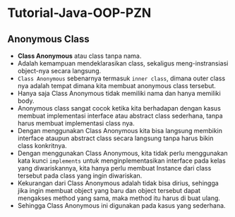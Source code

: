 # Tutorial-Java-OOP-PZN
## Anonymous Class
* **Class Anonymous** atau class tanpa nama.
* Adalah kemampuan mendeklarasikan class, sekaligus meng-instransiasi object-nya secara langsung.
* `Class Anonymous` sebenarnya termasuk `inner class`, dimana outer class nya adalah tempat dimana kita membuat anonymous class tersebut.
* Hanya saja Class Anonymous tidak memiliki nama dan hanya memiliki body.
* Anonymous class sangat cocok ketika kita berhadapan dengan kasus membuat implementasi interface atau abstract class sederhana, tanpa harus membuat implementasi class nya.
* Dengan menggunakan Class Anonymous kita bisa langsung membikin interface ataupun abstract class secara langsung tanpa harus bikin class konkritnya.
* Dengan menggunakan Class Anonymous, kita tidak perlu menggunakan kata kunci `implements` untuk menginplementasikan interface pada kelas yang diwariskannya, kita hanya perlu membuat Instance dari class tersebut pada class yang ingin diwariskan.
* Kekurangan dari Class Anonymous adalah tidak bisa dirius, sehingga jika ingin membuat object yang baru dan object tersebut dapat mengakses method yang sama, maka method itu harus di buat ulang.
* Sehingga Class Anonymous ini digunakan pada kasus yang sederhana.  